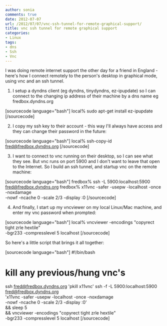 ```yaml
---
author: sonia
comments: true
date: 2012-07-07
url: /2012/07/07/vnc-ssh-tunnel-for-remote-graphical-support/
title: vnc ssh tunnel for remote graphical support
categories:
- Linux
tags:
- dns
- Ssh
- Vnc
---
```


I was doing remote internet support the other day for a friend in England - here's how I connect remotely to the person's desktop in graphical mode, using vnc and an ssh tunnel.

<!--more-->

1. I setup a dyndns client (eg dyndns, tinydyndns, ez-ipupdate) so I can connect to the changing ip address of their machine by a dns name eg fredbox.dyndns.org

[sourcecode language="bash"]
local% sudo apt-get install ez-ipupdate
[/sourcecode]

2. I copy my ssh key to their account - this way I'll always have access and they can change their password in the future:

[sourcecode language="bash"]
local% ssh-copy-id fred@fredbox.dyndns.org
[/sourcecode]

3. I want to connect to vnc running on their desktop, so I can see what they see. But vnc runs on port 5900 and I don't want to leave that open to the Internet. So I build an ssh tunnel, and startup vnc on the remote machine:

[sourcecode language="bash"]
fredbox% ssh -L 5900:localhost:5900 fred@fredbox.dyndns.org
fredbox% x11vnc -safer -usepw -localhost -once -noxdamage \
         -nowf -ncache 0 -scale 2/3 -display :0
[/sourcecode]

4. And finally, I start up my vncviewer on my local Linux/Mac machine, and enter my vnc password when prompted:

[sourcecode language="bash"]
local% vncviewer -encodings "copyrect tight zrle hextile" \
  -bgr233 -compresslevel 5 localhost
[/sourcecode]

So here's a little script that brings it all together:

[sourcecode language="bash"]
#!/bin/bash
# kill any previous/hung vnc's
ssh fred@fredbox.dyndns.org 'pkill x11vnc'
ssh -f -L 5900:localhost:5900 fred@fredbox.dyndns.org \
    'x11vnc -safer -usepw -localhost -once -noxdamage \
      -nowf -ncache 0 -scale 2/3 -display :0' \
    && sleep 5 \
    && vncviewer -encodings "copyrect tight zrle hextile" \
         -bgr233 -compresslevel 5 localhost
[/sourcecode]
